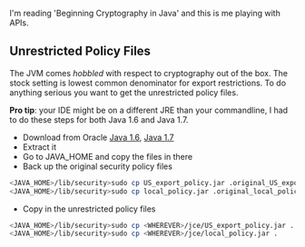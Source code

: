 I'm reading 'Beginning Cryptography in Java' and this is me playing
with APIs.

## Unrestricted Policy Files
The JVM comes *hobbled* with respect to cryptography out of the box.
The stock setting is lowest common denominator for export restrictions.
To do anything serious you want to get the unrestricted policy files.

**Pro tip**: your IDE might be on a different JRE than your commandline, I 
had to do these steps for both Java 1.6 and Java 1.7.

- Download from Oracle [Java 1.6](http://www.oracle.com/technetwork/java/javase/downloads/jce-6-download-429243.html), [Java 1.7](http://www.oracle.com/technetwork/java/javase/downloads/jce-7-download-432124.html)
- Extract it
- Go to JAVA_HOME and copy the files in there
- Back up the original security policy files

``` bash
<JAVA_HOME>/lib/security>sudo cp US_export_policy.jar .original_US_export_policy.jar
<JAVA_HOME>/lib/security>sudo cp local_policy.jar .original_local_policy.jar
```

- Copy in the unrestricted policy files

``` bash
<JAVA_HOME>/lib/security>sudo cp <WHEREVER>/jce/US_export_policy.jar .
<JAVA_HOME>/lib/security>sudo cp <WHEREVER>/jce/local_policy.jar .
```
